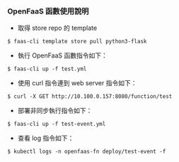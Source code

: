 ### OpenFaaS 函數使用說明

* 取得 store repo 的 template
```
$ faas-cli template store pull python3-flask
```

* 執行 OpenFaaS 函數指令如下：
```
$ faas-cli up -f test.yml 
```

* 使用 curl 指令連到 web server 指令如下：
```
$ curl -X GET http://10.100.0.157:8080/function/test
```

* 部署非同步執行指令如下：
```
$ faas-cli up -f test-event.yml
```

* 查看 log 指令如下：
```
$ kubectl logs -n openfaas-fn deploy/test-event -f
```
